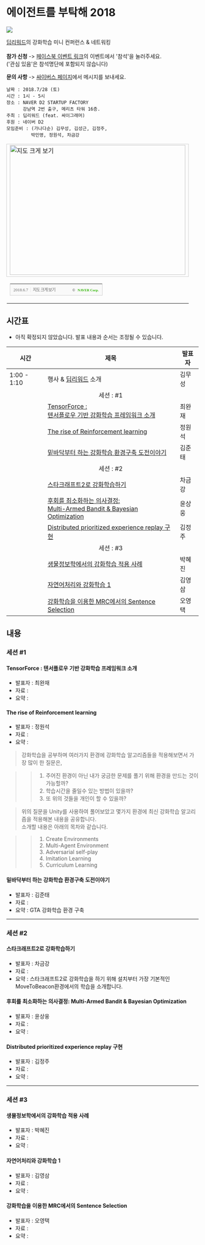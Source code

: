 # 에이전트를 부탁해 2018

<img src="https://deepreward.github.io/Take-care-of-my-agent/img/logo.jpg" >

<a href="https://www.facebook.com/groups/DeepReward/" onclick="ga('send', 'event', 'OutLink', 'Facebook Click', 'DeepReward Facebook');">딥리워드</a>의 강화학습 미니 컨퍼런스 & 네트워킹<br><br>
<b>참가 신청</b> -> 
<a href="https://www.facebook.com/events/634722176861383/" onclick="ga('send', 'event', 'OutLink', 'Facebook Click', 'Facebook Event - Take care of my agent 2018');">페이스북 이벤트 링크</a>의 이벤트에서 '참석'을 눌러주세요.<br>
('관심 있음'은 참석명단에 포함되지 않습니다)

<b>문의 사항</b> ->
<a href="https://www.facebook.com/thepsybus/" onclick="ga('send', 'event', 'OutLink', 'Facebook Click', 'Psybus Facebook');">싸이버스 페이지</a>에서 메시지를 보내세요.

```
날짜 : 2018.7/28 (토)
시간 : 1시 - 5시
장소 : NAVER D2 STARTUP FACTORY
      강남역 2번 출구, 메리츠 타워 16층.
주최 : 딥리워드 (feat. 싸이그래머)
후원 : 네이버 D2
모임준비 : (가나다순) 김무성, 김성근, 김정주, 
         박민영, 정원석, 차금강 
```

<table cellpadding="0" cellspacing="0" width="462"> <tr> <td style="border:1px solid #cecece;"><a href="https://map.naver.com/?searchCoord=23253178a074931c3f521abc8715ba966285fbc638ec2d6651121b57c1092b65&query=TkFWRVIgRDIgU1RBUlRVUCBGQUNUT1JZ&tab=1&lng=c9155879b5e6034bc84c7124728e3fdf&mapMode=0&mpx=a78aa4df160c7872f2d8e09f28eb5282e36859871936ee02a4e439d705312abf9acaced05af038e53afdec80e7fa77bf&lat=1129c8535ea7581fbe30025ecee64853&dlevel=12&enc=b64&menu=location&__fromRestorer=true" target="_blank"><img src="http://prt.map.naver.com/mashupmap/print?key=p1528347157058_1954321520" width="460" height="340" alt="지도 크게 보기" title="지도 크게 보기" border="0" style="vertical-align:top;"/></a></td> </tr> <tr> <td> <table cellpadding="0" cellspacing="0" width="100%"> <tr> <td height="30" bgcolor="#f9f9f9" align="left" style="padding-left:9px; border-left:1px solid #cecece; border-bottom:1px solid #cecece;"> <span style="font-family: tahoma; font-size: 11px; color:#666;">2018.6.7</span>&nbsp;<span style="font-size: 11px; color:#e5e5e5;">|</span>&nbsp;<a style="font-family: dotum,sans-serif; font-size: 11px; color:#666; text-decoration: none; letter-spacing: -1px;" href="https://map.naver.com/?searchCoord=23253178a074931c3f521abc8715ba966285fbc638ec2d6651121b57c1092b65&query=TkFWRVIgRDIgU1RBUlRVUCBGQUNUT1JZ&tab=1&lng=c9155879b5e6034bc84c7124728e3fdf&mapMode=0&mpx=a78aa4df160c7872f2d8e09f28eb5282e36859871936ee02a4e439d705312abf9acaced05af038e53afdec80e7fa77bf&lat=1129c8535ea7581fbe30025ecee64853&dlevel=12&enc=b64&menu=location&__fromRestorer=true" target="_blank">지도 크게 보기</a> </td> <td width="98" bgcolor="#f9f9f9" align="right" style="text-align:right; padding-right:9px; border-right:1px solid #cecece; border-bottom:1px solid #cecece;"> <span style="float:right;"><span style="font-size:9px; font-family:Verdana, sans-serif; color:#444;">&copy;&nbsp;</span>&nbsp;<a style="font-family:tahoma; font-size:9px; font-weight:bold; color:#2db400; text-decoration:none;" href="http://www.nhncorp.com" target="_blank">NAVER Corp.</a></span> </td> </tr> </table> </td> </tr> </table>

## 시간표

* 아직 확정되지 않았습니다. 발표 내용과 순서는 조정될 수 있습니다.

|시간| 제목  |  발표자  |
|---|---|---|
| 1:00 - 1:10 | 행사 & <a href="https://www.facebook.com/groups/DeepReward/" onclick="ga('send', 'event', 'OutLink', 'DeepReward Facebook');">딥리워드</a> 소개  | 김무성  |
||<center>세션 : #1</center>||
|   | <a href="https://deepreward.github.io/Take-care-of-my-agent/#tensorforce--텐서플로우-기반-강화학습-프레임워크-소개" onclick="ga('send', 'event', 'InLink', 'Title Click', 'TensorForce : 텐서플로우 기반 강화학습 프레임워크 소개');">TensorForce : <br>텐서플로우 기반 강화학습 프레임워크 소개</a> | 최완재 |
|   | <a href="https://deepreward.github.io/Take-care-of-my-agent/#the-rise-of-reinforcement-learning" onclick="ga('send', 'event', 'InLink', 'Title Click', 'The rise of Reinforcement learning');">The rise of Reinforcement learning</a>  | 정원석  |
|   | <a href="https://deepreward.github.io/Take-care-of-my-agent/#밑바닥부터-하는-강화학습-환경구축-도전이야기" onclick="ga('send', 'event', 'InLink', 'Title Click', '밑바닥부터 하는 강화학습 환경구축 도전이야기');"> 밑바닥부터 하는 강화학습 환경구축 도전이야기</a> | 김준태  |
||<center>세션 : #2</center>||
|   | <a href="https://deepreward.github.io/Take-care-of-my-agent/#스타크래프트2로-강화학습하기" onclick="ga('send', 'event', 'InLink', 'Title Click', '계산뇌과학적 관점에서의 강화학습 소개');">스타크래프트2로 강화학습하기</a> | 차금강  |
|   | <a href="https://deepreward.github.io/Take-care-of-my-agent/#후회를-최소화하는-의사결정-multi-armed-bandit--bayesian-optimization" onclick="ga('send', 'event', 'InLink', 'Title Click', '후회를 최소화하는 의사결정: Multi-Armed Bandit & Bayesian Optimization');">후회를 최소화하는 의사결정: <br>Multi-Armed Bandit & Bayesian Optimization</a>| 윤상웅  |
|   | <a href="https://deepreward.github.io/Take-care-of-my-agent/#distributed-prioritized-experience-replay-구현" onclick="ga('send', 'event', 'InLink', 'Title Click', 'Distributed prioritized experience replay 구현');">Distributed prioritized experience replay 구현</a> | 김정주  |  
||<center>세션 : #3</center>||
|   | <a href="https://deepreward.github.io/Take-care-of-my-agent/#생물정보학에서의-강화학습-적용-사례" onclick="ga('send', 'event', 'InLink', 'Title Click', '생물정보학에서의 강화학습 적용 사례');">생물정보학에서의 강화학습 적용 사례</a> | 박혜진  |
|   | <a href="https://deepreward.github.io/Take-care-of-my-agent/#자연어처리와-강화학습-1" onclick="ga('send', 'event', 'InLink', 'Title Click', '자연어처리와 강화학습 1');">자연어처리와 강화학습 1</a>| 김영삼  |
|   | <a href="https://deepreward.github.io/Take-care-of-my-agent/#강화학습을-이용한-mrc에서의-sentence-selection" onclick="ga('send', 'event', 'InLink', 'Title Click', '강화학습을 이용한 MRC에서의 Sentence Selection');">강화학습을 이용한 MRC에서의 Sentence Selection | 오영택  |
   

## 내용

### 세션 #1

#### TensorForce : 텐서플로우 기반 강화학습 프레임워크 소개
* 발표자 : 최완재
* 자료 :
* 요약 : 

#### The rise of Reinforcement learning

* 발표자 : 정원석 
* 자료 : 
* 요약 : 

> 강화학습을 공부하며 여러가지 환경에 강화학습 알고리즘들을 적용해보면서 가장 많이 한 질문은,

>> 1. 주어진 환경이 아닌 내가 궁금한 문제를 풀기 위해 환경을 만드는 것이 가능할까?
>> 2. 학습시간을 줄일수 있는 방법이 있을까?
>> 3. 또 위의 것들을 개인이 할 수 있을까?

> 위의 질문을 Unity를 사용하여 풀어보았고 몇가지 환경에 최신 강화학습 알고리즘을 적용해본 내용을 공유합니다.<br>
> 소개할 내용은 아래의 목차와 같습니다. 
      
>> 1. Create Environments
>> 2. Multi-Agent Environment
>> 3. Adversarial self-play
>> 4. Imitation Learning
>> 5. Curriculum Learning


#### 밑바닥부터 하는 강화학습 환경구축 도전이야기
* 발표자 : 김준태
* 자료 :
* 요약 : GTA 강화학습 환경 구축

----------

### 세션 #2

#### 스타크래프트2로 강화학습하기
* 발표자 : 차금강
* 자료 : 
* 요약 : 스타크래프트2로 강화학습을 하기 위해 설치부터 가장 기본적인 MoveToBeacon환경에서의 학습을 소개합니다.


#### 후회를 최소화하는 의사결정: Multi-Armed Bandit & Bayesian Optimization
* 발표자 : 윤상웅
* 자료 :
* 요약 : 

#### Distributed prioritized experience replay 구현

* 발표자 : 김정주
* 자료 : 
* 요약 : 

----------

### 세션 #3

#### 생물정보학에서의 강화학습 적용 사례
* 발표자 : 박혜진
* 자료 : 
* 요약 : 

#### 자연어처리와 강화학습 1
* 발표자 : 김영삼
* 자료 : 
* 요약 : 

#### 강화학습을 이용한 MRC에서의 Sentence Selection
* 발표자 : 오영택
* 자료 : 
* 요약 : 












